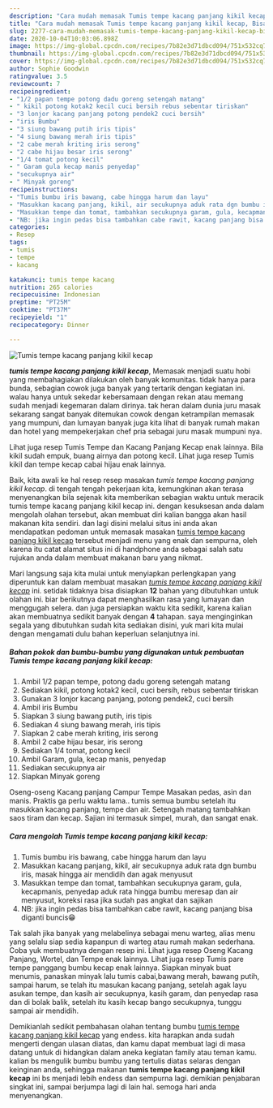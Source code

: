 ```yaml
---
description: "Cara mudah memasak Tumis tempe kacang panjang kikil kecap, Bisa Manjain Lidah"
title: "Cara mudah memasak Tumis tempe kacang panjang kikil kecap, Bisa Manjain Lidah"
slug: 2277-cara-mudah-memasak-tumis-tempe-kacang-panjang-kikil-kecap-bisa-manjain-lidah
date: 2020-10-04T10:03:06.898Z
image: https://img-global.cpcdn.com/recipes/7b82e3d71dbcd094/751x532cq70/tumis-tempe-kacang-panjang-kikil-kecap-foto-resep-utama.jpg
thumbnail: https://img-global.cpcdn.com/recipes/7b82e3d71dbcd094/751x532cq70/tumis-tempe-kacang-panjang-kikil-kecap-foto-resep-utama.jpg
cover: https://img-global.cpcdn.com/recipes/7b82e3d71dbcd094/751x532cq70/tumis-tempe-kacang-panjang-kikil-kecap-foto-resep-utama.jpg
author: Sophie Goodwin
ratingvalue: 3.5
reviewcount: 7
recipeingredient:
- "1/2 papan tempe potong dadu goreng setengah matang"
- " kikil potong kotak2 kecil cuci bersih rebus sebentar tiriskan"
- "3 lonjor kacang panjang potong pendek2 cuci bersih"
- "iris Bumbu"
- "3 siung bawang putih iris tipis"
- "4 siung bawang merah iris tipis"
- "2 cabe merah kriting iris serong"
- "2 cabe hijau besar iris serong"
- "1/4 tomat potong kecil"
- " Garam gula kecap manis penyedap"
- "secukupnya air"
- " Minyak goreng"
recipeinstructions:
- "Tumis bumbu iris bawang, cabe hingga harum dan layu"
- "Masukkan kacang panjang, kikil, air secukupnya aduk rata dgn bumbu iris, masak hingga air mendidih dan agak menyusut"
- "Masukkan tempe dan tomat, tambahkan secukupnya garam, gula, kecapmanis, penyedap aduk rata hingga bumbu meresap dan air menyusut, koreksi rasa jika sudah pas angkat dan sajikan"
- "NB: jika ingin pedas bisa tambahkan cabe rawit, kacang panjang bisa diganti buncis😁"
categories:
- Resep
tags:
- tumis
- tempe
- kacang

katakunci: tumis tempe kacang 
nutrition: 265 calories
recipecuisine: Indonesian
preptime: "PT25M"
cooktime: "PT37M"
recipeyield: "1"
recipecategory: Dinner

---
```



![Tumis tempe kacang panjang kikil kecap](https://img-global.cpcdn.com/recipes/7b82e3d71dbcd094/751x532cq70/tumis-tempe-kacang-panjang-kikil-kecap-foto-resep-utama.jpg)

<b><i>tumis tempe kacang panjang kikil kecap</i></b>, Memasak menjadi suatu hobi yang membahagiakan dilakukan oleh banyak komunitas. tidak hanya para bunda, sebagian cowok juga banyak yang tertarik dengan kegiatan ini. walau hanya untuk sekedar kebersamaan dengan rekan atau memang sudah menjadi kegemaran dalam dirinya. tak heran dalam dunia juru masak sekarang sangat banyak ditemukan cowok dengan ketrampilan memasak yang mumpuni, dan lumayan banyak juga kita lihat di banyak rumah makan dan hotel yang mempekerjakan chef pria sebagai juru masak mumpuni nya.

Lihat juga resep Tumis Tempe dan Kacang Panjang Kecap enak lainnya. Bila kikil sudah empuk, buang airnya dan potong kecil. Lihat juga resep Tumis kikil dan tempe kecap cabai hijau enak lainnya.

Baik, kita awali ke hal resep resep masakan <i>tumis tempe kacang panjang kikil kecap</i>. di tengah tengah pekerjaan kita, kemungkinan akan terasa menyenangkan bila sejenak kita memberikan sebagian waktu untuk meracik tumis tempe kacang panjang kikil kecap ini. dengan kesuksesan anda dalam mengolah olahan tersebut, akan membuat diri kalian bangga akan hasil makanan kita sendiri. dan lagi disini melalui situs ini anda akan mendapatkan pedoman untuk memasak masakan <u>tumis tempe kacang panjang kikil kecap</u> tersebut menjadi menu yang enak dan sempurna, oleh karena itu catat alamat situs ini di handphone anda sebagai salah satu rujukan anda dalam membuat makanan baru yang nikmat.


Mari langsung saja kita mulai untuk menyiapkan perlengkapan yang diperuntuk kan dalam membuat masakan <u><i>tumis tempe kacang panjang kikil kecap</i></u> ini. setidak tidaknya bisa disiapkan <b>12</b> bahan yang dibutuhkan untuk olahan ini. biar berikutnya dapat menghasilkan rasa yang lumayan dan menggugah selera. dan juga persiapkan waktu kita sedikit, karena kalian akan membuatnya sedikit banyak dengan <b>4</b> tahapan. saya menginginkan segala yang dibutuhkan sudah kita sediakan disini, yuk mari kita mulai dengan mengamati dulu bahan keperluan selanjutnya ini.

<!--inarticleads1-->

##### Bahan pokok dan bumbu-bumbu yang digunakan untuk pembuatan Tumis tempe kacang panjang kikil kecap:

1. Ambil 1/2 papan tempe, potong dadu goreng setengah matang
1. Sediakan  kikil, potong kotak2 kecil, cuci bersih, rebus sebentar tiriskan
1. Gunakan 3 lonjor kacang panjang, potong pendek2, cuci bersih
1. Ambil iris Bumbu
1. Siapkan 3 siung bawang putih, iris tipis
1. Sediakan 4 siung bawang merah, iris tipis
1. Siapkan 2 cabe merah kriting, iris serong
1. Ambil 2 cabe hijau besar, iris serong
1. Sediakan 1/4 tomat, potong kecil
1. Ambil  Garam, gula, kecap manis, penyedap
1. Sediakan secukupnya air
1. Siapkan  Minyak goreng


Oseng-oseng Kacang panjang Campur Tempe Masakan pedas, asin dan manis. Praktis ga perlu waktu lama.. tumis semua bumbu setelah itu masukkan kacang panjang, tempe dan air. Setengah matang tambahkan saos tiram dan kecap. Sajian ini termasuk simpel, murah, dan sangat enak. 

<!--inarticleads2-->

##### Cara mengolah Tumis tempe kacang panjang kikil kecap:

1. Tumis bumbu iris bawang, cabe hingga harum dan layu
1. Masukkan kacang panjang, kikil, air secukupnya aduk rata dgn bumbu iris, masak hingga air mendidih dan agak menyusut
1. Masukkan tempe dan tomat, tambahkan secukupnya garam, gula, kecapmanis, penyedap aduk rata hingga bumbu meresap dan air menyusut, koreksi rasa jika sudah pas angkat dan sajikan
1. NB: jika ingin pedas bisa tambahkan cabe rawit, kacang panjang bisa diganti buncis😁


Tak salah jika banyak yang melabelinya sebagai menu warteg, alias menu yang selalu siap sedia kapanpun di warteg atau rumah makan sederhana. Coba yuk membuatnya dengan resep ini. Lihat juga resep Oseng Kacang Panjang, Wortel, dan Tempe enak lainnya. Lihat juga resep Tumis pare tempe panggang bumbu kecap enak lainnya. Siapkan minyak buat menumis, panaskan minyak lalu tumis cabai,bawang merah, bawang putih, sampai harum, se telah itu masukan kacang panjang, setelah agak layu asukan tempe, dan kasih air secukupnya, kasih garam, dan penyedap rasa dan di bolak balik, setelah itu kasih kecap bango secukupnya, tunggu sampai air mendidih. 

Demikianlah sedikit pembahasan olahan tentang bumbu <u>tumis tempe kacang panjang kikil kecap</u> yang endess. kita harapkan anda sudah mengerti dengan ulasan diatas, dan kamu dapat membuat lagi di masa datang untuk di hidangkan dalam aneka kegiatan family atau teman kamu. kalian bs mengulik bumbu bumbu yang tertulis diatas selaras dengan keinginan anda, sehingga makanan <b>tumis tempe kacang panjang kikil kecap</b> ini bs menjadi lebih endess dan sempurna lagi. demikian penjabaran singkat ini, sampai berjumpa lagi di lain hal. semoga hari anda menyenangkan.
